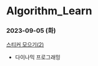 # Algorithm_Learn
### 2023-09-05 (화)
[스티커 모으기(2)](https://school.programmers.co.kr/learn/courses/30/lessons/12971)
- 다이나믹 프로그래밍

